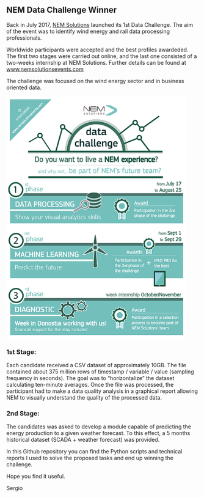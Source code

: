 ## NEM Data Challenge Winner

Back in July 2017, [NEM Solutions](http://nemsolutions.com) launched its 1st Data Challenge. The aim of the event was to identify wind energy and rail data processing professionals.

Worldwide participants were accepted and the best profiles awardeded. The first two stages were carried out online, and the last one consisted of a two-weeks internship at NEM Solutions. Further details can be found at www.nemsolutionsevents.com

The challenge was focused on the wind energy sector and in business oriented data.

![DataChallenge](figures/DataChallengeInfograph.png)


### 1st Stage:
Each candidate received a CSV dataset of approximately 10GB. The file contained about 375 million rows of timestamp / variable / value (sampling frequency in seconds). The goal was to “horizontalize” the dataset calculating ten-minute averages. Once the file was processed, the participant had to make a data quality analysis in a graphical report allowing NEM to visually understand the quality of the processed data.

### 2nd Stage:
The candidates was asked to develop a module capable of predicting the energy production to a given weather forecast. To this effect, a 5 months historical dataset (SCADA + weather forecast) was provided.


In this Github repository you can find the Python scripts and technical reports I used to solve the proposed tasks and end up winning the challenge. 

Hope you find it useful.

Sergio

